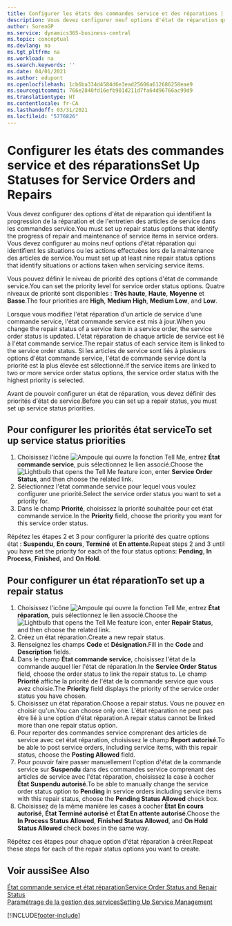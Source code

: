 ```yaml
---
title: Configurer les états des commandes service et des réparations | Microsoft Docs
description: Vous devez configurer neuf options d'état de réparation qui identifient la progression de la réparation et de l'entretien des articles de service dans les commandes service.
author: SorenGP
ms.service: dynamics365-business-central
ms.topic: conceptual
ms.devlang: na
ms.tgt_pltfrm: na
ms.workload: na
ms.search.keywords: ''
ms.date: 04/01/2021
ms.author: edupont
ms.openlocfilehash: 1cb6ba334d4584d6e3ead25606a612686258eae9
ms.sourcegitcommit: 766e2840fd16efb901d211d7fa64d96766ac99d9
ms.translationtype: HT
ms.contentlocale: fr-CA
ms.lasthandoff: 03/31/2021
ms.locfileid: "5776826"
---
```

# <a name="set-up-statuses-for-service-orders-and-repairs"></a><span data-ttu-id="d0df3-103">Configurer les états des commandes service et des réparations</span><span class="sxs-lookup"><span data-stu-id="d0df3-103">Set Up Statuses for Service Orders and Repairs</span></span>

<span data-ttu-id="d0df3-104">Vous devez configurer des options d'état de réparation qui identifient la progression de la réparation et de l'entretien des articles de service dans les commandes service.</span><span class="sxs-lookup"><span data-stu-id="d0df3-104">You must set up repair status options that identify the progress of repair and maintenance of service items in service orders.</span></span> <span data-ttu-id="d0df3-105">Vous devez configurer au moins neuf options d'état réparation qui identifient les situations ou les actions effectuées lors de la maintenance des articles de service.</span><span class="sxs-lookup"><span data-stu-id="d0df3-105">You must set up at least nine repair status options that identify situations or actions taken when servicing service items.</span></span>  

<span data-ttu-id="d0df3-106">Vous pouvez définir le niveau de priorité des options d'état de commande service.</span><span class="sxs-lookup"><span data-stu-id="d0df3-106">You can set the priority level for service order status options.</span></span> <span data-ttu-id="d0df3-107">Quatre niveaux de priorité sont disponibles : **Très haute**, **Haute**, **Moyenne** et **Basse**.</span><span class="sxs-lookup"><span data-stu-id="d0df3-107">The four priorities are **High**, **Medium High**, **Medium Low**, and **Low**.</span></span>  

<span data-ttu-id="d0df3-108">Lorsque vous modifiez l'état réparation d'un article de service d'une commande service, l'état commande service est mis à jour.</span><span class="sxs-lookup"><span data-stu-id="d0df3-108">When you change the repair status of a service item in a service order, the service order status is updated.</span></span> <span data-ttu-id="d0df3-109">L'état réparation de chaque article de service est lié à l'état commande service.</span><span class="sxs-lookup"><span data-stu-id="d0df3-109">The repair status of each service item is linked to the service order status.</span></span> <span data-ttu-id="d0df3-110">Si les articles de service sont liés à plusieurs options d'état commande service, l'état de commande service dont la priorité est la plus élevée est sélectionné.</span><span class="sxs-lookup"><span data-stu-id="d0df3-110">If the service items are linked to two or more service order status options, the service order status with the highest priority is selected.</span></span>  

<span data-ttu-id="d0df3-111">Avant de pouvoir configurer un état de réparation, vous devez définir des priorités d'état de service.</span><span class="sxs-lookup"><span data-stu-id="d0df3-111">Before you can set up a repair status, you must set up service status priorities.</span></span>

## <a name="to-set-up-service-status-priorities"></a><span data-ttu-id="d0df3-112">Pour configurer les priorités état service</span><span class="sxs-lookup"><span data-stu-id="d0df3-112">To set up service status priorities</span></span>

1. <span data-ttu-id="d0df3-113">Choisissez l'icône ![Ampoule qui ouvre la fonction Tell Me](media/ui-search/search_small.png "Dites-moi ce que vous voulez faire"), entrez **État commande service**, puis sélectionnez le lien associé.</span><span class="sxs-lookup"><span data-stu-id="d0df3-113">Choose the ![Lightbulb that opens the Tell Me feature](media/ui-search/search_small.png "Tell me what you want to do") icon, enter **Service Order Status**, and then choose the related link.</span></span>  
2. <span data-ttu-id="d0df3-114">Sélectionnez l'état commande service pour lequel vous voulez configurer une priorité.</span><span class="sxs-lookup"><span data-stu-id="d0df3-114">Select the service order status you want to set a priority for.</span></span>  
3. <span data-ttu-id="d0df3-115">Dans le champ **Priorité**, choisissez la priorité souhaitée pour cet état commande service.</span><span class="sxs-lookup"><span data-stu-id="d0df3-115">In the **Priority** field, choose the priority you want for this service order status.</span></span>  

<span data-ttu-id="d0df3-116">Répétez les étapes 2 et 3 pour configurer la priorité des quatre options état : **Suspendu**, **En cours**, **Terminé** et **En attente**.</span><span class="sxs-lookup"><span data-stu-id="d0df3-116">Repeat steps 2 and 3 until you have set the priority for each of the four status options: **Pending**, **In Process**, **Finished**, and **On Hold**.</span></span>  

## <a name="to-set-up-a-repair-status"></a><span data-ttu-id="d0df3-117">Pour configurer un état réparation</span><span class="sxs-lookup"><span data-stu-id="d0df3-117">To set up a repair status</span></span>

1. <span data-ttu-id="d0df3-118">Choisissez l'icône ![Ampoule qui ouvre la fonction Tell Me](media/ui-search/search_small.png "Dites-moi ce que vous voulez faire"), entrez **État réparation**, puis sélectionnez le lien associé.</span><span class="sxs-lookup"><span data-stu-id="d0df3-118">Choose the ![Lightbulb that opens the Tell Me feature](media/ui-search/search_small.png "Tell me what you want to do") icon, enter **Repair Status**, and then choose the related link.</span></span>
2. <span data-ttu-id="d0df3-119">Créez un état réparation.</span><span class="sxs-lookup"><span data-stu-id="d0df3-119">Create a new repair status.</span></span>  
3. <span data-ttu-id="d0df3-120">Renseignez les champs **Code** et **Désignation**.</span><span class="sxs-lookup"><span data-stu-id="d0df3-120">Fill in the **Code** and **Description** fields.</span></span>  
4. <span data-ttu-id="d0df3-121">Dans le champ **État commande service**, choisissez l'état de la commande auquel lier l'état de réparation.</span><span class="sxs-lookup"><span data-stu-id="d0df3-121">In the **Service Order Status** field, choose the order status to link the repair status to.</span></span> <span data-ttu-id="d0df3-122">Le champ **Priorité** affiche la priorité de l'état de la commande service que vous avez choisie.</span><span class="sxs-lookup"><span data-stu-id="d0df3-122">The **Priority** field displays the priority of the service order status you have chosen.</span></span>  
5. <span data-ttu-id="d0df3-123">Choisissez un état réparation.</span><span class="sxs-lookup"><span data-stu-id="d0df3-123">Choose a repair status.</span></span> <span data-ttu-id="d0df3-124">Vous ne pouvez en choisir qu'un.</span><span class="sxs-lookup"><span data-stu-id="d0df3-124">You can choose only one.</span></span> <span data-ttu-id="d0df3-125">L'état réparation ne peut pas être lié à une option d'état réparation.</span><span class="sxs-lookup"><span data-stu-id="d0df3-125">A repair status cannot be linked more than one repair status option.</span></span>  
6. <span data-ttu-id="d0df3-126">Pour reporter des commandes service comprenant des articles de service avec cet état réparation, choisissez le champ **Report autorisé**.</span><span class="sxs-lookup"><span data-stu-id="d0df3-126">To be able to post service orders, including service items, with this repair status, choose the **Posting Allowed** field.</span></span>  
7. <span data-ttu-id="d0df3-127">Pour pouvoir faire passer manuellement l'option d'état de la commande service sur **Suspendu** dans des commandes service comprenant des articles de service avec l'état réparation, choisissez la case à cocher **État Suspendu autorisé**.</span><span class="sxs-lookup"><span data-stu-id="d0df3-127">To be able to manually change the service order status option to **Pending** in service orders including service items with this repair status, choose the **Pending Status Allowed** check box.</span></span>  
8. <span data-ttu-id="d0df3-128">Choisissez de la même manière les cases à cocher **État En cours autorisé**, **État Terminé autorisé** et **État En attente autorisé**.</span><span class="sxs-lookup"><span data-stu-id="d0df3-128">Choose the **In Process Status Allowed**, **Finished Status Allowed**, and **On Hold Status Allowed** check boxes in the same way.</span></span>

<span data-ttu-id="d0df3-129">Répétez ces étapes pour chaque option d'état réparation à créer.</span><span class="sxs-lookup"><span data-stu-id="d0df3-129">Repeat these steps for each of the repair status options you want to create.</span></span>

## <a name="see-also"></a><span data-ttu-id="d0df3-130">Voir aussi</span><span class="sxs-lookup"><span data-stu-id="d0df3-130">See Also</span></span>

[<span data-ttu-id="d0df3-131">État commande service et état réparation</span><span class="sxs-lookup"><span data-stu-id="d0df3-131">Service Order Status and Repair Status</span></span>](service-service-order-status-and-repair-status.md)  
[<span data-ttu-id="d0df3-132">Paramétrage de la gestion des services</span><span class="sxs-lookup"><span data-stu-id="d0df3-132">Setting Up Service Management</span></span>](service-setup-service.md)  


[!INCLUDE[footer-include](includes/footer-banner.md)]